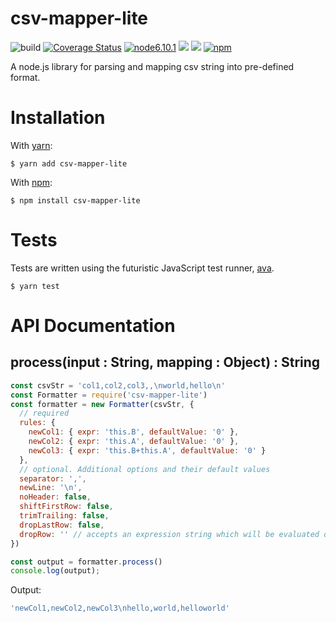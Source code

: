 # csv-mapper-lite

![build](https://img.shields.io/circleci/project/github/j1wu/csv-mapper-lite.svg)
[![Coverage Status](https://coveralls.io/repos/github/j1wu/csv-mapper-lite/badge.svg?branch=master)](https://coveralls.io/github/j1wu/csv-mapper-lite?branch=master)
[![node6.10.1](https://img.shields.io/badge/node-6.10.1-green.svg)](https://nodejs.org/en/blog/release/v0.6.10/)
[![](https://img.shields.io/badge/ava-0.19.1-green.svg)](https://github.com/avajs/ava)
[![](https://img.shields.io/badge/flow-0.49.1-green.svg)](https://github.com/facebook/flow)
[![npm](https://img.shields.io/npm/v/csv-mapper-lite.svg)](https://www.npmjs.com/package/csv-mapper-lite)

A node.js library for parsing and mapping csv string into pre-defined format.


# Installation

With [yarn](https://yarnpkg.com):

    $ yarn add csv-mapper-lite

With [npm](http://npmjs.org):

    $ npm install csv-mapper-lite


# Tests

Tests are written using the futuristic JavaScript test runner, [ava](https://github.com/avajs/ava).

    $ yarn test


# API Documentation

## process(input : String, mapping : Object) : String

```js
const csvStr = 'col1,col2,col3,,\nworld,hello\n'
const Formatter = require('csv-mapper-lite')
const formatter = new Formatter(csvStr, {
  // required
  rules: {
    newCol1: { expr: 'this.B', defaultValue: '0' },
    newCol2: { expr: 'this.A', defaultValue: '0' },
    newCol3: { expr: 'this.B+this.A', defaultValue: '0' }
  },
  // optional. Additional options and their default values
  separator: ',',
  newLine: '\n',
  noHeader: false,
  shiftFirstRow: false,
  trimTrailing: false,
  dropLastRow: false,
  dropRow: '' // accepts an expression string which will be evaluated during formatting, if evaluation result returns true, current row will be dropped.
})

const output = formatter.process()
console.log(output);
```
Output:
```js
'newCol1,newCol2,newCol3\nhello,world,helloworld'
```